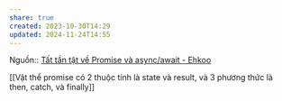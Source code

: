 ```yaml
---
share: true
created: 2023-10-30T14:29
updated: 2024-11-24T14:55
---
```

Nguồn:: [Tất tần tật về Promise và async/await - Ehkoo](https://ehkoo.com/bai-viet/tat-tan-tat-ve-promise-va-async-await)

[[Vật thể promise có 2 thuộc tính là state và result, và 3 phương thức là then, catch, và finally]]